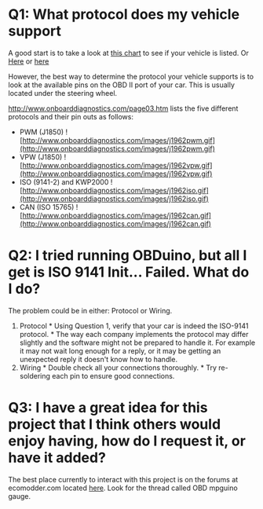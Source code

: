 

# Q1: What protocol does my vehicle support #
A good start is to take a look at [this chart](http://www.etools.org/files/public/generic-protocols-02-17-03.htm) to see if your vehicle is listed. Or [Here](http://www.blafusel.de/obd/obd2_scanned.php) or [here](http://www.myscantool.com/vehicles.html)

However, the best way to determine the protocol your vehicle supports is to look at the available pins on the OBD II port of your car.  This is usually located under the steering wheel.

http://www.onboarddiagnostics.com/page03.htm lists the five different protocols and their pin outs as follows:
  * PWM (J1850)
![http://www.onboarddiagnostics.com/images/j1962pwm.gif](http://www.onboarddiagnostics.com/images/j1962pwm.gif)
  * VPW (J1850)
![http://www.onboarddiagnostics.com/images/j1962vpw.gif](http://www.onboarddiagnostics.com/images/j1962vpw.gif)
  * ISO (9141-2)  and  KWP2000
![http://www.onboarddiagnostics.com/images/j1962iso.gif](http://www.onboarddiagnostics.com/images/j1962iso.gif)
  * CAN (ISO 15765)
![http://www.onboarddiagnostics.com/images/j1962can.gif](http://www.onboarddiagnostics.com/images/j1962can.gif)

# Q2: I tried running OBDuino, but all I get is ISO 9141 Init... Failed. What do I do? #
The problem could be in either: Protocol or Wiring.
  1. Protocol
    * Using Question 1, verify that your car is indeed the ISO-9141 protocol.
    * The way each company implements the protocol may differ slightly and the software might not be prepared to handle it.  For example it may not wait long enough for a reply, or it may be getting an unexpected reply it doesn't know how to handle.
  1. Wiring
    * Double check all your connections thoroughly.
    * Try re-soldering each pin to ensure good connections.

# Q3: I have a great idea for this project that I think others would enjoy having, how do I request it, or have it added? #
The best place currently to interact with this project is on the forums at ecomodder.com located [here](http://ecomodder.com/forum/opengauge-mpguino-fe-computer.html).  Look for the thread called OBD mpguino gauge.